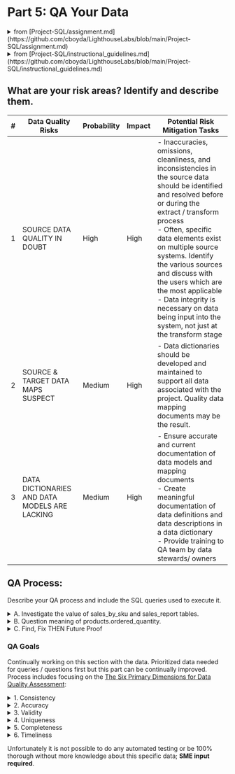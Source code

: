 # Part 5: QA Your Data

<details>
<summary>from [Project-SQL/assignment.md](https://github.com/cboyda/LighthouseLabs/blob/main/Project-SQL/assignment.md)</summary>

In the QA.md file, identify and describe your risk areas. Develop and execute a QA process to address them and validate the accuracy of your results. Provide the SQL queries used to execute the QA process.
</details>

<details>
<summary>from [Project-SQL/instructional_guidelines.md](https://github.com/cboyda/LighthouseLabs/blob/main/Project-SQL/instructional_guidelines.md)</summary>
QA.md file
    Identify and describe your risk areas
    Develop and execute a QA process to address the risk areas identified, providing the SQL queries used to implement
</details>
  
## What are your risk areas? Identify and describe them.

| # | Data Quality Risks                                          | Probability   | Impact | Potential Risk Mitigation Tasks                                            |
|---|-------------------------------------------------------------|--------|--------|--------------------------------------------------------------------------|
| 1 | SOURCE DATA QUALITY IN DOUBT                                      | High | High   | - Inaccuracies, omissions, cleanliness, and inconsistencies in the source data should be identified and resolved before or during the extract / transform process<BR>- Often, specific data elements exist on multiple source systems. Identify the various sources and discuss with the users which are the most applicable <br>- Data integrity is necessary on data being input into the system, not just at the transform stage
| 2 | SOURCE & TARGET DATA MAPS SUSPECT                                  | Medium | High   | - Data dictionaries should be developed and maintained to support all data associated with the project. Quality data mapping documents may be the result. |
| 3 | DATA DICTIONARIES AND DATA MODELS ARE LACKING                                 | Medium | High   | - Ensure accurate and current documentation of data models and mapping documents<BR>- Create meaningful documentation of data definitions and data descriptions in a data dictionary<BR>- Provide training to QA team by data stewards/ owners |
	

## QA Process:
	
Describe your QA process and include the SQL queries used to execute it.

<details>
<summary> A. Investigate the value of sales_by_sku and sales_report tables.</summary>

I was trying to answer Question 1 a different way, looking at the relationship between products and these 2 tables.

```
SELECT 
	p.SKU,
	sbs.total_ordered as sales_sku_total_ordered,
	sr.total_ordered as sales_report_total_ordered
FROM
	products AS p
	JOIN sales_by_sku AS sbs ON p.SKU = sbs.productsku
	JOIN sales_report AS sr ON p.SKU = sr.productsku;
```

RETURNS

| sku            | total_ordered | total_ordered-2 |
|----------------|---------------|-----------------|
| GGOEGAAX0581   | 0             | 0               |
| 9181139        | 0             | 0               |
| GGOEGAAX0596   | 1             | 1               |
| GGOEGAAX0365   | 0             | 0               |
| GGOEGAAX0325   | 6             | 6               |
| GGOEGAAX0296   | 0             | 0               |
| GGOEGHGH019699 | 14            | 14              |
| GGOEGDWR015799 | 5             | 5               |
| GGOEGAAX0081   | 42            | 42              |
| GGOEGALB036514 | 8             | 8               |

Hypothesis if total_ordered are the same in sales_by_sku and sales_report
but the number of rows is different which productSKU's are missing between them?

```
SELECT sbs.productsku AS missing_sku
FROM sales_by_sku AS sbs
LEFT JOIN sales_report AS sr ON sbs.productsku = sr.productsku
WHERE sr.productsku IS NULL;

-- RETURNS
-- "missing_sku"
-- "GGOEYAXR066128"
-- "GGOEGALJ057912"
```

```
select * from sales_by_sku where productsku = 'GGOEYAXR066128' OR productsku = 'GGOEGALJ057912';

-- RETURNS
-- "salesbysku_id"	"productsku"	"total_ordered"
-- 166				"GGOEYAXR066128"	3
-- 239				"GGOEGALJ057912"	2
```

This leads me to want to DROP the sales_report table because it has 2 less SKU's
but it has a column called ratio that is missing from sales_by_sku
Since we want to limit any destructive losses, no tables dropped but definately a future discussion.

Let's just double check and see if they are all the same data

```
SELECT sbs.productSKU, sbs.total_ordered AS sales_by_sku_total_ordered, sr.total_ordered AS sales_report_total_ordered
FROM sales_by_sku AS sbs
JOIN sales_report AS sr ON sbs.productSKU = sr.productSKU
WHERE sbs.total_ordered <> sr.total_ordered;
-- RETURNS NOTHING so every SKU has the same total_ordered in both tables 
-- EQUALS redundant columns CONFIRMED
```

### CONCERN:
What are these values actually reporting? 
**Illustrates why you need a SME to make sense of the data!
</details>

<details>
<summary> B. Question meaning of products.ordered_quantity.</summary>

Further to the need to clarify the meaning of the data with a subject matter expert (SME) the name/data 
does not make sense for products.ordered_quantity vs the sales_by_sku or sales_report total_ordered.

```
SELECT 
	p.SKU,
	p.orderedquantity as product_ordered_quantity,
	sbs.total_ordered as sales_sku_total_ordered,
	sr.total_ordered as sales_report_total_ordered
FROM
	products AS p
	JOIN sales_by_sku AS sbs ON p.SKU = sbs.productsku
	JOIN sales_report AS sr ON p.SKU = sr.productsku;
```
RETURNS

| sku           | product_ordered_quantity | sales_sku_total_ordered | sales_report_total_ordered |
|---------------|--------------------------|-------------------------|-----------------------------|
| GGOEGAAX0581  | 0                        | 0                       | 0                           |
| 9181139       | 0                        | 0                       | 0                           |
| GGOEGAAX0596  | 26                       | 1                       | 1                           |
| GGOEGAAX0365  | 65                       | 0                       | 0                           |
| GGOEGAAX0325  | 53                       | 6                       | 6                           |
| GGOEGAAX0296  | 19                       | 0                       | 0                           |
| GGOEGHGH019699 | 1573                     | 14                      | 14                          |

	
### How is products ORDERED QUANTITY larger than sales_by_sku or sales_report TOTAL ordered?

</details>

	
<details>
<summary> C. Find, Fix THEN Future Proof</summary>

As [issues](https://github.com/cboyda/LighthouseLabs/blob/main/Project-SQL/cleaning_data.md) were found they were documented.  Most importantly steps were also taken to ensure data integrity was maintained into the future.
	
* A great example is #5 on that page, where foreign key constraints were integrated to make the JOIN more effective. 
	
Another great example is the lack of foreign key constraints between all_sessions and products, based on key.
	
```
-- find mismatched all_sessions.productSKUs not in the products table
SELECT *
FROM all_sessions ass
LEFT JOIN products p ON ass.productSKU = p.SKU
WHERE p.SKU IS NULL
ORDER BY ass.productSKU;
-- returns 2033 but with DUPLICATES of productSKU

SELECT DISTINCT ass.productSKU
FROM all_sessions ass
LEFT JOIN products p ON ass.productSKU = p.SKU
WHERE p.SKU IS NULL
ORDER BY ass.productSKU;
-- returns 147 unique productSKU's in all_sessions and MISSING in products table
```

* FIND: this means there are 147 unique productSKU's in all_sessions that are missing from the Products table.  This affects 2,033 rows in all_sessions.
* FIX: we could add these to the Products table manually
* FUTURE PROOF: add constraint so that any drops or alters of SKU's in the product (primary key) would CASCADE to all_sessions OR instead of deleting future produt SKU's add active/inactive boolean field.
	
This was not done, but would be recommended.
	
NOTE: A FULL list of fixes is included in [SQL step-by-step creation and cleaning queries](https://github.com/cboyda/LighthouseLabs/blob/main/Project-SQL/project1-postgresql.sql)  This was also created in case the data/imported tables was corrupted and needed to be redone.

	
</details>

### QA Goals
Continually working on this section with the data.  Prioritized data needed for queries / questions first but this part can be continually improved.
Process includes focusing on the [The Six Primary Dimensions for Data Quality Assessment](https://www.sbctc.edu/resources/documents/colleges-staff/commissions-councils/dgc/data-quality-deminsions.pdf):
<details>
<summary>1. Consistency</summary>

* some leading "blanks" found in product name. see see #14a in [part 2: data cleaning](https://github.com/cboyda/LighthouseLabs/blob/main/Project-SQL/cleaning_data.md)
* after foreign keys defined, take steps to maintain consistency with CASCADE on update/delete (specifically for productSKU)
</details>
<details>
<summary>2. Accuracy</summary>

* definitions of `normal values` required - ASK SME!
</details>
<details>
<summary>3. Validity</summary>

* sentiment score NOT NULL constraint required IMPUTING see #11 in [part 2: data cleaning](https://github.com/cboyda/LighthouseLabs/blob/main/Project-SQL/cleaning_data.md)
</details>
<details>
<summary>4. Uniqueness</summary>

* assigning primary keys to EVERY table
* set foreign key CONSTRAINTS where applicable
* connect sales_by_sku.productSKU to products.SKU with CONSTRAINT see #5 in [part 2: data cleaning](https://github.com/cboyda/LighthouseLabs/blob/main/Project-SQL/cleaning_data.md)
* note all_sessions.productSKU does have many that are still missing in products.SKU = ASK SME!
</details>
<details>
<summary>5. Completeness</summary>

* all_sessions.currencyCode for Countries='United States' were blank.  I assumed the USA uses USD for their currency, see #14f in [part 2: data cleaning](https://github.com/cboyda/LighthouseLabs/blob/main/Project-SQL/cleaning_data.md) for the details of the steps taken for the fix
</details>
<details>
<summary>6. Timeliness</summary>

* we have no timeline as to how often this data will be updated (refreshed) = ASK SME!
</details>
	
Unfortunately it is not possible to do any automated testing or be 100% thorough without more knowledge about this specific data; **SME input required**.

